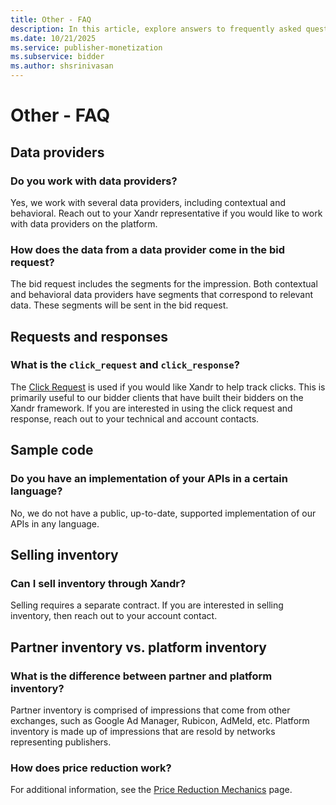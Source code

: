 ```yaml
---
title: Other - FAQ
description: In this article, explore answers to frequently asked questions (FAQs) about data providers, requests, responses, sample code, selling inventory, and partner inventory.
ms.date: 10/21/2025
ms.service: publisher-monetization
ms.subservice: bidder
ms.author: shsrinivasan
---
```


# Other - FAQ

## Data providers

### Do you work with data providers?

Yes, we work with several data providers, including contextual and behavioral. Reach out to your Xandr representative if you would like to work with data providers on the platform.

### How does the data from a data provider come in the bid request?

The bid request includes the segments for the impression. Both contextual and behavioral data providers have segments that correspond to relevant data. These segments will be sent in the bid request.

## Requests and responses

### What is the `click_request` and `click_response`?

The [Click Request](click-request.md) is used if you would like Xandr to help track clicks. This is primarily useful to our bidder clients that have built their bidders on the Xandr framework. If you are interested in using the click request and response, reach out to your technical and account contacts.

## Sample code

### Do you have an implementation of your APIs in a certain language?

No, we do not have a public, up-to-date, supported implementation of our APIs in any language.

## Selling inventory

### Can I sell inventory through Xandr?

Selling requires a separate contract. If you are interested in selling inventory, then reach out to your account contact.

## Partner inventory vs. platform inventory

### What is the difference between partner and platform inventory?

Partner inventory is comprised of impressions that come from other exchanges, such as Google Ad Manager, Rubicon, AdMeld, etc. Platform inventory is made up of impressions that are resold by networks representing publishers.

### How does price reduction work?

For additional information, see the [Price Reduction Mechanics](price-reduction-mechanics.md) page.
